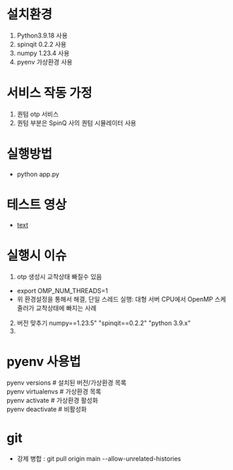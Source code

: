 # 설치환경
1. Python3.9.18  사용 
2. spinqit 0.2.2 사용   
3. numpy  1.23.4 사용     
2. pyenv 가상환경 사용                      

# 서비스 작동 가정
1. 퀀텀 otp 서비스                          <br>
2. 퀀텀 부분은 SpinQ 사의 퀀텀 시뮬레이터 사용          <br>


# 실행방법
- python app.py

# 테스트 영상
- [text](https://youtu.be/aEk2rYbvbzY)


# 실행시 이슈
1. otp 생성시 교착상태 빠질수 있음              <br>
- export OMP_NUM_THREADS=1                      <br>
- 위 환경설정을 통해서 해결, 단일 스레드 실행: 대형 서버 CPU에서 OpenMP 스케줄러가 교착상태에 빠지는 사례 <br>
2. 버전 맞추기 numpy==1.23.5" "spinqit==0.2.2" "python 3.9.x"                   <br>
3. 


# pyenv 사용법
pyenv versions         # 설치된 버전/가상환경 목록          <br>
pyenv virtualenvs      # 가상환경 목록                      <br>
pyenv activate <name>  # 가상환경 활성화                    <br>
pyenv deactivate       # 비활성화                           <br>



# git 
- 강제 병합 : git pull origin main --allow-unrelated-histories   <br>


